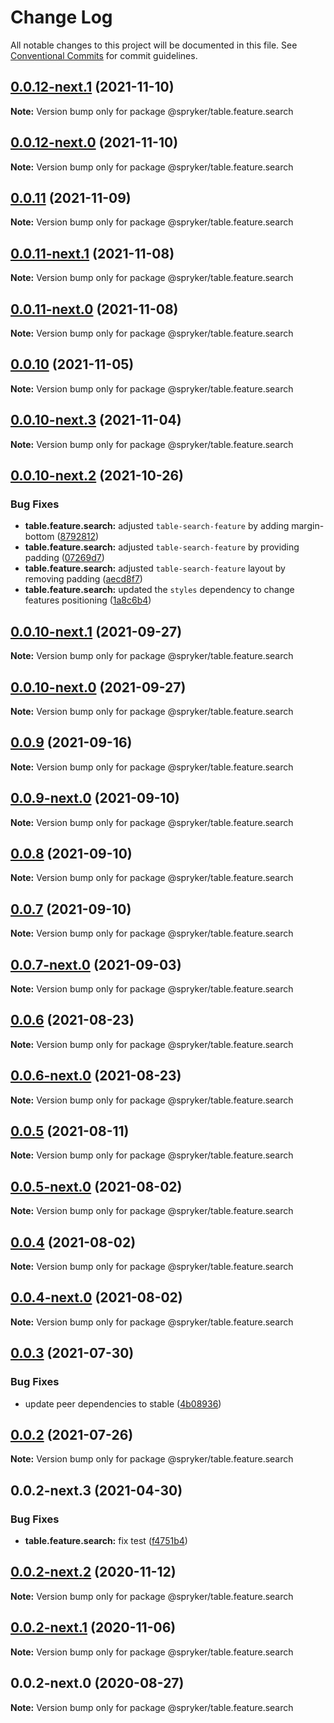 # Change Log

All notable changes to this project will be documented in this file.
See [Conventional Commits](https://conventionalcommits.org) for commit guidelines.

## [0.0.12-next.1](https://github.com/spryker/ui-components/compare/@spryker/table.feature.search@0.0.11...@spryker/table.feature.search@0.0.12-next.1) (2021-11-10)

**Note:** Version bump only for package @spryker/table.feature.search





## [0.0.12-next.0](https://github.com/spryker/zed-gui/compare/@spryker/table.feature.search@0.0.10-next.2...@spryker/table.feature.search@0.0.12-next.0) (2021-11-10)

**Note:** Version bump only for package @spryker/table.feature.search





## [0.0.11](https://github.com/spryker/ui-components/compare/@spryker/table.feature.search@0.0.11-next.1...@spryker/table.feature.search@0.0.11) (2021-11-09)

**Note:** Version bump only for package @spryker/table.feature.search





## [0.0.11-next.1](https://github.com/spryker/ui-components/compare/@spryker/table.feature.search@0.0.10...@spryker/table.feature.search@0.0.11-next.1) (2021-11-08)

**Note:** Version bump only for package @spryker/table.feature.search





## [0.0.11-next.0](https://github.com/spryker/zed-gui/compare/@spryker/table.feature.search@0.0.10-next.2...@spryker/table.feature.search@0.0.11-next.0) (2021-11-08)

**Note:** Version bump only for package @spryker/table.feature.search





## [0.0.10](https://github.com/spryker/ui-components/compare/@spryker/table.feature.search@0.0.10-next.3...@spryker/table.feature.search@0.0.10) (2021-11-05)

**Note:** Version bump only for package @spryker/table.feature.search





## [0.0.10-next.3](https://github.com/spryker/ui-components/compare/@spryker/table.feature.search@0.0.10-next.2...@spryker/table.feature.search@0.0.10-next.3) (2021-11-04)

**Note:** Version bump only for package @spryker/table.feature.search





## [0.0.10-next.2](https://github.com/spryker/ui-components/compare/@spryker/table.feature.search@0.0.10-next.1...@spryker/table.feature.search@0.0.10-next.2) (2021-10-26)


### Bug Fixes

* **table.feature.search:** adjusted `table-search-feature` by adding margin-bottom ([8792812](https://github.com/spryker/ui-components/commit/8792812a8402332bc4fc6e425297e319cbcc45cd))
* **table.feature.search:** adjusted `table-search-feature` by providing padding ([07269d7](https://github.com/spryker/ui-components/commit/07269d7f7f0538f89ee3d3c72483a31957e830f2))
* **table.feature.search:** adjusted `table-search-feature` layout by removing padding ([aecd8f7](https://github.com/spryker/ui-components/commit/aecd8f71b154677c4370f24e23f9ca6d406ef37d))
* **table.feature.search:** updated the `styles` dependency to change features positioning ([1a8c6b4](https://github.com/spryker/ui-components/commit/1a8c6b47e765a6ff17c76c850ba9dd9d137503fe))





## [0.0.10-next.1](https://github.com/spryker/ui-components/compare/@spryker/table.feature.search@0.0.9...@spryker/table.feature.search@0.0.10-next.1) (2021-09-27)

**Note:** Version bump only for package @spryker/table.feature.search





## [0.0.10-next.0](https://github.com/spryker/zed-gui/compare/@spryker/table.feature.search@0.0.6...@spryker/table.feature.search@0.0.10-next.0) (2021-09-27)

**Note:** Version bump only for package @spryker/table.feature.search





## [0.0.9](https://github.com/spryker/ui-components/compare/@spryker/table.feature.search@0.0.9-next.0...@spryker/table.feature.search@0.0.9) (2021-09-16)

**Note:** Version bump only for package @spryker/table.feature.search





## [0.0.9-next.0](https://github.com/spryker/ui-components/compare/@spryker/table.feature.search@0.0.8...@spryker/table.feature.search@0.0.9-next.0) (2021-09-10)

**Note:** Version bump only for package @spryker/table.feature.search





## [0.0.8](https://github.com/spryker/ui-components/compare/@spryker/table.feature.search@0.0.7-next.0...@spryker/table.feature.search@0.0.8) (2021-09-10)

**Note:** Version bump only for package @spryker/table.feature.search





## [0.0.7](https://github.com/spryker/ui-components/compare/@spryker/table.feature.search@0.0.7-next.0...@spryker/table.feature.search@0.0.7) (2021-09-10)

**Note:** Version bump only for package @spryker/table.feature.search





## [0.0.7-next.0](https://github.com/spryker/ui-components/compare/@spryker/table.feature.search@0.0.6...@spryker/table.feature.search@0.0.7-next.0) (2021-09-03)

**Note:** Version bump only for package @spryker/table.feature.search





## [0.0.6](https://github.com/spryker/ui-components/compare/@spryker/table.feature.search@0.0.6-next.0...@spryker/table.feature.search@0.0.6) (2021-08-23)

**Note:** Version bump only for package @spryker/table.feature.search





## [0.0.6-next.0](https://github.com/spryker/ui-components/compare/@spryker/table.feature.search@0.0.5...@spryker/table.feature.search@0.0.6-next.0) (2021-08-23)

**Note:** Version bump only for package @spryker/table.feature.search





## [0.0.5](https://github.com/spryker/ui-components/compare/@spryker/table.feature.search@0.0.5-next.0...@spryker/table.feature.search@0.0.5) (2021-08-11)

**Note:** Version bump only for package @spryker/table.feature.search





## [0.0.5-next.0](https://github.com/spryker/ui-components/compare/@spryker/table.feature.search@0.0.4...@spryker/table.feature.search@0.0.5-next.0) (2021-08-02)

**Note:** Version bump only for package @spryker/table.feature.search





## [0.0.4](https://github.com/spryker/ui-components/compare/@spryker/table.feature.search@0.0.4-next.0...@spryker/table.feature.search@0.0.4) (2021-08-02)

**Note:** Version bump only for package @spryker/table.feature.search





## [0.0.4-next.0](https://github.com/spryker/ui-components/compare/@spryker/table.feature.search@0.0.3...@spryker/table.feature.search@0.0.4-next.0) (2021-08-02)

**Note:** Version bump only for package @spryker/table.feature.search





## [0.0.3](https://github.com/spryker/ui-components/compare/@spryker/table.feature.search@0.0.2...@spryker/table.feature.search@0.0.3) (2021-07-30)


### Bug Fixes

* update peer dependencies to stable ([4b08936](https://github.com/spryker/ui-components/commit/4b0893691360cf4bd66935aed24873266c98c4e4))





## [0.0.2](https://github.com/spryker/ui-components/compare/@spryker/table.feature.search@0.0.2-next.3...@spryker/table.feature.search@0.0.2) (2021-07-26)

**Note:** Version bump only for package @spryker/table.feature.search





## 0.0.2-next.3 (2021-04-30)


### Bug Fixes

* **table.feature.search:** fix test ([f4751b4](https://github.com/spryker/ui-components/commit/f4751b4e0e7dc31356262f1661bef54941471126))





## [0.0.2-next.2](https://github.com/spryker/ui-components/compare/@spryker/table.feature.search@0.0.2-next.1...@spryker/table.feature.search@0.0.2-next.2) (2020-11-12)

**Note:** Version bump only for package @spryker/table.feature.search





## [0.0.2-next.1](https://github.com/spryker/ui-components/compare/@spryker/table.feature.search@0.0.2-next.0...@spryker/table.feature.search@0.0.2-next.1) (2020-11-06)

**Note:** Version bump only for package @spryker/table.feature.search





## 0.0.2-next.0 (2020-08-27)

**Note:** Version bump only for package @spryker/table.feature.search
